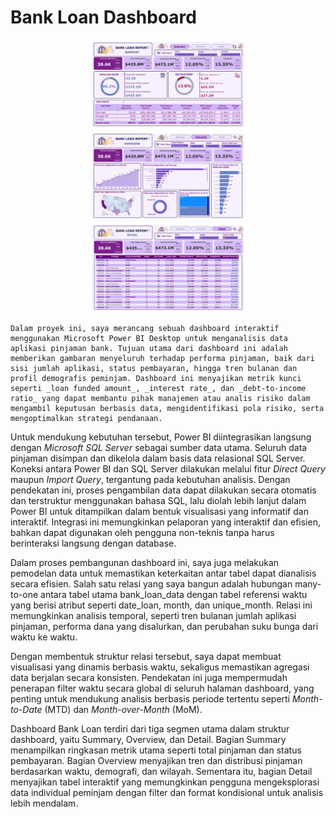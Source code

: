 # Bank Loan Dashboard

<p align="center">
  <img src="https://github.com/lailabudianti/BankLoanDashboard/blob/main/Project%20Bank%20Loan_Summary.jpg?raw=true" width="50%"/>
  <img src="https://github.com/lailabudianti/BankLoanDashboard/blob/main/Project%20Bank%20Loan_Overview.jpg?raw=true" width="50%"/>
  <img src="https://github.com/lailabudianti/BankLoanDashboard/blob/main/Project%20Bank%20Loan_Detail.jpg?raw=true" width="50%"/>
</p>

    Dalam proyek ini, saya merancang sebuah dashboard interaktif menggunakan Microsoft Power BI Desktop untuk menganalisis data aplikasi pinjaman bank. Tujuan utama dari dashboard ini adalah memberikan gambaran menyeluruh terhadap performa pinjaman, baik dari sisi jumlah aplikasi, status pembayaran, hingga tren bulanan dan profil demografis peminjam. Dashboard ini menyajikan metrik kunci seperti _loan funded amount_, _interest rate_, dan _debt-to-income ratio_ yang dapat membantu pihak manajemen atau analis risiko dalam mengambil keputusan berbasis data, mengidentifikasi pola risiko, serta mengoptimalkan strategi pendanaan.

Untuk mendukung kebutuhan tersebut, Power BI diintegrasikan langsung dengan _Microsoft SQL Server_ sebagai sumber data utama. Seluruh data pinjaman disimpan dan dikelola dalam basis data relasional SQL Server. Koneksi antara Power BI dan SQL Server dilakukan melalui fitur _Direct Query_ maupun _Import Query_, tergantung pada kebutuhan analisis. Dengan pendekatan ini, proses pengambilan data dapat dilakukan secara otomatis dan terstruktur menggunakan bahasa SQL, lalu diolah lebih lanjut dalam Power BI untuk ditampilkan dalam bentuk visualisasi yang informatif dan interaktif. Integrasi ini memungkinkan pelaporan yang interaktif dan efisien, bahkan dapat digunakan oleh pengguna non-teknis tanpa harus berinteraksi langsung dengan database.

Dalam proses pembangunan dashboard ini, saya juga melakukan pemodelan data untuk memastikan keterkaitan antar tabel dapat dianalisis secara efisien. Salah satu relasi yang saya bangun adalah hubungan many-to-one antara tabel utama bank_loan_data dengan tabel referensi waktu yang berisi atribut seperti date_loan, month, dan unique_month. Relasi ini memungkinkan analisis temporal, seperti tren bulanan jumlah aplikasi pinjaman, performa dana yang disalurkan, dan perubahan suku bunga dari waktu ke waktu.

Dengan membentuk struktur relasi tersebut, saya dapat membuat visualisasi yang dinamis berbasis waktu, sekaligus memastikan agregasi data berjalan secara konsisten. Pendekatan ini juga mempermudah penerapan filter waktu secara global di seluruh halaman dashboard, yang penting untuk mendukung analisis berbasis periode tertentu seperti _Month-to-Date_ (MTD) dan _Month-over-Month_ (MoM).

Dashboard Bank Loan terdiri dari tiga segmen utama dalam struktur dashboard, yaitu Summary, Overview, dan Detail. Bagian Summary menampilkan ringkasan metrik utama seperti total pinjaman dan status pembayaran. Bagian Overview menyajikan tren dan distribusi pinjaman berdasarkan waktu, demografi, dan wilayah. Sementara itu, bagian Detail menyajikan tabel interaktif yang memungkinkan pengguna mengeksplorasi data individual peminjam dengan filter dan format kondisional untuk analisis lebih mendalam.


